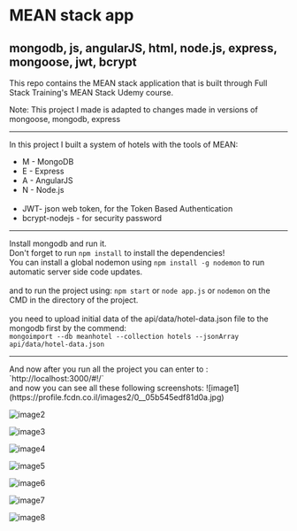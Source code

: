 # MEAN stack app

## mongodb, js, angularJS, html, node.js, express, mongoose, jwt, bcrypt

This repo contains the MEAN stack application that is built through  Full Stack Training's MEAN Stack Udemy course.

Note: This project I made is adapted to changes made in versions of mongoose, mongodb, express
<hr>

In this project I built a system of hotels with the tools of MEAN:

* M - MongoDB
* E - Express
* A - AngularJS
* N - Node.js
<br><br>
* JWT- json web token, for the Token Based Authentication 
* bcrypt-nodejs - for security password
<hr>

Install mongodb and run it.<br>
Don't forget to run `npm install` to install the dependencies!<br>
You can install a global nodemon using `npm install -g nodemon` to run automatic server side code updates.
<br>
<br>
and to run the project using: `npm start` or `node app.js` or `nodemon` on the CMD in the directory of the project. 
<br>
<br>
you need to upload initial data of the api/data/hotel-data.json file to the mongodb first by the commend: <br>
`mongoimport --db meanhotel --collection hotels --jsonArray api/data/hotel-data.json` 
<br>
<hr>
And now after you run all the project you can enter to : 
`http://localhost:3000/#!/`
<br>
and now you can see all these following screenshots: 
![image1](https://profile.fcdn.co.il/images2/0__05b545edf81d0a.jpg)

![image2](https://profile.fcdn.co.il/images2/0__05b545f5660c91.jpg)

![image3](https://profile.fcdn.co.il/images2/0__05b545f5fb640d.jpg)

![image4](https://profile.fcdn.co.il/images2/0__05b545f6c10f51.jpg)

![image5](https://profile.fcdn.co.il/images2/0__05b545f79aad97.jpg)

![image6](https://profile.fcdn.co.il/images2/0__05b545f83e79e4.jpg)

![image7](https://profile.fcdn.co.il/images2/0__05b545f8e4c0e8.jpg)

![image8](https://profile.fcdn.co.il/images2/0__05b545f97dc3d6.jpg)
